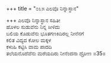 +++
title = "೦೩೫ ಎಲವೊ ನಿನ್ನಾಸ್ಥಾನ"

+++
ಎಲವೊ ನಿನ್ನಾಸ್ಥಾನ ಸಹಿತೀ  
ಹೊಳಲ ಸುಡುವೆನು ನಿನ್ನ ಸೀಳಿದು  
ಬಲಿಯ ಕೊಡುವೆನು ಭೂತಗಣಕಿದಿರಲ್ಲ ನೀನೆನಗೆ   
ಕಲಿತ ವಿದ್ಯದ ಕೋಲ ಮಕ್ಕಳ  
ಕಳುಹಿ ಕಟ್ಟಿಸಿ ವಾಮ ಪಾದದಿ  
ತಲೆಯನೊದೆವೆನು ಮರೆಯದಿರು ನೀನೆಂದನಾ ದ್ರೋಣ     ॥35॥